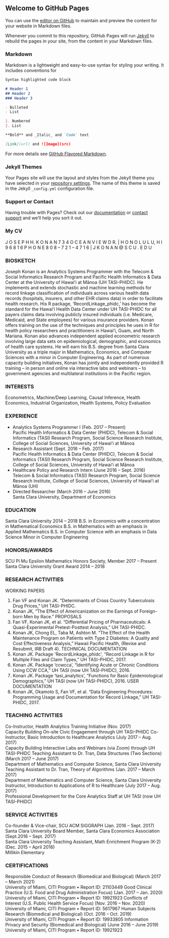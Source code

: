 ## Welcome to GitHub Pages

You can use the [editor on GitHub](https://github.com/jkonan/jkonan.github.io/edit/master/README.md) to maintain and preview the content for your website in Markdown files.

Whenever you commit to this repository, GitHub Pages will run [Jekyll](https://jekyllrb.com/) to rebuild the pages in your site, from the content in your Markdown files.

### Markdown

Markdown is a lightweight and easy-to-use syntax for styling your writing. It includes conventions for

```markdown
Syntax highlighted code block

# Header 1
## Header 2
### Header 3

- Bulleted
- List

1. Numbered
2. List

**Bold** and _Italic_ and `Code` text

[Link](url) and ![Image](src)
```

For more details see [GitHub Flavored Markdown](https://guides.github.com/features/mastering-markdown/).

### Jekyll Themes

Your Pages site will use the layout and styles from the Jekyll theme you have selected in your [repository settings](https://github.com/jkonan/jkonan.github.io/settings). The name of this theme is saved in the Jekyll `_config.yml` configuration file.

### Support or Contact

Having trouble with Pages? Check out our [documentation](https://help.github.com/categories/github-pages-basics/) or [contact support](https://github.com/contact) and we’ll help you sort it out.

### My CV

J O S E P H   H.   K O N A N
7 3 4   O C E A N  V I E W  D R.   |    H O N O L U L U,   H  I    9 6 8 1 6
P H O N E  8 0 8 – 7 2 1 – 4 7 1 6   |   J K O N A N @ S C U . E D U 

### BIOSKETCH
Joseph Konan is an Analytics Systems Programmer with the Telecom & Social Informatics Research Program and Pacific Health Informatics & Data Center at the University of Hawaiʻi at Mānoa (UH TASI-PHIDC).  He implements and extends stochastic and machine learning methods for record linkage classification of individuals across various health data records (hospitals, insurers, and other EHR claims data) in order to facilitate health research.  His R package, ‘RecordLinkage_phidc,’ has become the standard for the Hawaiʻi Health Data Center under UH TASI-PHIDC for all payers claims data involving publicly insured individuals (i.e. Medicare, Medicaid, and State employees) for various insurance providers. Konan offers training on the use of the techniques and principles he uses in R for health policy researchers and practitioners in Hawaiʻi, Guam, and North Mariana.  Konan also advances independent applied econometric research involving large data sets on epidemiological, demographic, and economics of health care systems.  He will earn his B.S. degree from Santa Clara University as a triple major in Mathematics, Economics, and Computer Sciences with a minor in Computer Engineering. As part of numerous capacity building initiatives, Konan has jointly and independently provided R training – in person and online via interactive labs and webinars – to government agencies and multilateral institutions in the Pacific region.  

### INTERESTS
Econometrics, Machine/Deep Learning, Causal Inference, Health Economics, Industrial Organization, Health Systems, Policy Evaluation

### EXPERIENCE
- Analytics Systems Programmer I	(Feb. 2017 – Present)
<br />Pacific Health Informatics & Data Center (PHIDC), Telecom & Social Informatics (TASI) Research 
Program, Social Science Research Institute, College of Social Sciences, University of Hawaiʻi at Mānoa 
- Research Assistant	(Sept. 2016 – Feb. 2017)
<br />Pacific Health Informatics & Data Center (PHIDC), Telecom & Social Informatics (TASI) Research 
Program, Social Science Research Institute, College of Social Sciences, University of Hawaiʻi at Mānoa
- Healthcare Policy and Research Intern	(June 2016 – Sept. 2016)
<br />Telecom & Social Informatics (TASI) Research Program, Social Science Research Institute, College of 
Social Sciences, University of Hawaiʻi at Mānoa (UH)
- Directed Researcher (March 2016 – June 2016)
<br />Santa Clara University, Department of Economics

### EDUCATION
Santa Clara University 								                    2014 – 2018
B.S. in Economics with a concentration in Mathematical Economics
B.S. in Mathematics with an emphasis in Applied Mathematics
B.S. in Computer Science with an emphasis in Data Science
Minor in Computer Engineering

### HONORS/AWARDS
SCU Pi Mu Epsilon Mathematics Honors Society, Member		     		               2017 – Present 
Santa Clara University Grant Award						       2014 – 2018


### RESEARCH ACTIVITIES
WORKING PAPERS
1.	Fan VF and Konan JK. “Determinants of Cross Country Tuberculosis Drug Prices,” UH TASI-PHIDC.
2.	Konan JK, “The Effect of Americanization on the Earnings of Foreign-born Men by Race.”
PROPOSALS
3.	Fan VF, Konan JK, et al. “Differential Pricing of Pharmaceuticals: A Quasi-Experimental Pretest-Posttest Analysis,” UH TASI-PHIDC.
4.	Konan JK, Chong EL, Taba M, Ashton M. “The Effect of the Health Maintenance Program on Patients with Type 2 Diabetes: A Quality and Cost Effectiveness Analysis,” Hawaii Pacific Health, (Revise and Resubmit, IRB Draft 4).
TECHNICAL DOCUMENTATION
5.	Konan JK. Package 'RecordLinkage_phidc', “Record Linkage in R for Multiple Files and Claim Types,” UH TASI-PHIDC, 2017.
6.	Konan JK. Package ‘ccwcca’, “Identifying Acute or Chronic Conditions Using CCW CCA,” UH TASI (now UH TASI-PHIDC), 2016.
7.	Konan JK. Package ‘tasi_analytics’, “Functions for Basic Epidemiological Demographics,” UH TASI (now UH TASI-PHIDC), 2016.
USER DOCUMENTATION
8.	Konan JK, Okamoto S, Fan VF, et al. “Data Engineering Procedures: Programming Usage and Documentation for Record Linkage,” UH TASI-PHIDC, 2017.

### TEACHING ACTIVITIES
Co-Instructor, Health Analytics Training Initiative	(Nov. 2017)
<br />Capacity Building On-site Civic Engagement through UH TASI-PHIDC
Co-Instructor, Basic Introduction to Healthcare Analytics (July 2017 – Aug. 2017)
<br />Capacity Building Interactive Labs and Webinars (via Zoom) through UH TASI-PHIDC
Teaching Assistant to Dr. Tran, Data Structures (Two Sections) (March 2017 – June 2017)
<br />Department of Mathematics and Computer Science, Santa Clara University
Teaching Assistant to Dr. Tran, Theory of Algorithms (Jan. 2017 – March 2017)
<br />Department of Mathematics and Computer Science, Santa Clara University
Instructor, Introduction to Applications of R to Healthcare (July 2017 – Aug. 2017)
<br />Professional Development for the Core Analytics Staff at UH TASI (now UH TASI-PHIDC)

### SERVICE ACTIVITIES
Co-founder & Vice-chair, SCU ACM SIGGRAPH	(Jan. 2016 – Sept. 2017)
<br />Santa Clara University
Board Member, Santa Clara Economics Association (Sept.2016 – Sept. 2017)
<br />Santa Clara University
Teaching Assistant, Math Enrichment Program (K-2) (Dec. 2015 – April 2016)
<br />Millikin Elementary

### CERTIFICATIONS
Responsible Conduct of Research (Biomedical and Biological) (March 2017 – March 2021)
<br />University of Miami, CITI Program • Report ID: 21103449
Good Clinical Practice (U.S. Food and Drug Administration Focus) (Jan. 2017 – Jan. 2020)
<br />University of Miami, CITI Program • Report ID: 19921923
Conflicts of Interest (U.S. Public Health Service Focus) (Nov. 2016 – Nov. 2020)
<br />University of Miami, CITI Program • Report ID: 5617967
Human Subjects Research (Biomedical and Biological) (Oct. 2016 – Oct. 2019)
<br />University of Miami, CITI Program • Report ID: 19933805
Information Privacy and Security (Biomedical and Biological) (June 2016 – June 2019)
<br />University of Miami, CITI Program • Report ID: 19921923

